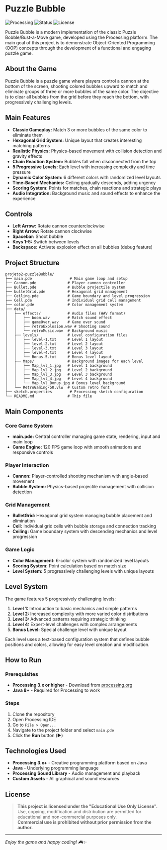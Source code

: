 # Puzzle Bubble

![Processing](https://img.shields.io/badge/language-Processing-blue.svg)
![Status](https://img.shields.io/badge/status-complete-green)
![License](https://img.shields.io/badge/license-educational-orange)

Puzzle Bubble is a modern implementation of the classic Puzzle Bobble/Bust-a-Move game, developed using the Processing platform. The main goal of this project is to demonstrate Object-Oriented Programming (OOP) concepts through the development of a functional and engaging puzzle game.

## About the Game

Puzzle Bubble is a puzzle game where players control a cannon at the bottom of the screen, shooting colored bubbles upward to match and eliminate groups of three or more bubbles of the same color. The objective is to clear all bubbles from the grid before they reach the bottom, with progressively challenging levels.

## Main Features

- **Classic Gameplay:** Match 3 or more bubbles of the same color to eliminate them
- **Hexagonal Grid System:** Unique layout that creates interesting matching patterns
- **Realistic Physics:** Physics-based movement with collision detection and gravity effects
- **Chain Reaction System:** Bubbles fall when disconnected from the top
- **5 Progressive Levels:** Each level with increasing complexity and time pressure
- **Dynamic Color System:** 6 different colors with randomized level layouts
- **Time-Based Mechanics:** Ceiling gradually descends, adding urgency
- **Scoring System:** Points for matches, chain reactions and strategic plays
- **Audio Integration:** Background music and sound effects to enhance the experience

## Controls

- **Left Arrow:** Rotate cannon counterclockwise
- **Right Arrow:** Rotate cannon clockwise
- **Spacebar:** Shoot bubble
- **Keys 1-5:** Switch between levels
- **Backspace:** Activate explosion effect on all bubbles (debug feature)

## Project Structure

```
projeto2-puzzleBubble/
├── main.pde                 # Main game loop and setup
├── Cannon.pde              # Player cannon controller
├── Bullet.pde              # Bubble projectile system
├── bulletGrid.pde          # Hexagonal grid management
├── Ceiling.pde             # Game boundary and level progression
├── Cell.pde                # Individual grid cell management
├── color.pde               # Color management system
├── data/
│   ├── effects/            # Audio files (WAV format)
│   │   ├── boom.wav        # Match sound effect
│   │   ├── gameOver.wav    # Game over sound
│   │   ├── retroExplosion.wav # Shooting sound
│   │   └── retroMusic.wav  # Background music
│   ├── levels/             # Level configuration files
│   │   ├── level-1.txt     # Level 1 layout
│   │   ├── level-2.txt     # Level 2 layout
│   │   ├── level-3.txt     # Level 3 layout
│   │   ├── level-4.txt     # Level 4 layout
│   │   └── Bonus-5.txt     # Bonus level layout
│   ├── Maps/               # Background images for each level
│   │   ├── Map_lvl_1.jpg   # Level 1 background
│   │   ├── Map_lvl_2.jpg   # Level 2 background
│   │   ├── Map_lvl_3.jpg   # Level 3 background
│   │   ├── Map_lvl_4.jpg   # Level 4 background
│   │   └── Map_lvl_Bonus.jpg # Bonus level background
│   └── RetroGaming-50.vlw  # Custom retro font
├── sketch.properties        # Processing sketch configuration
└── README.md               # This file
```

## Main Components

### Core Game System
- **main.pde:** Central controller managing game state, rendering, input and main loop
- **Game Engine:** 120 FPS game loop with smooth animations and responsive controls

### Player Interaction
- **Cannon:** Player-controlled shooting mechanism with angle-based movement
- **Bubble System:** Physics-based projectile management with collision detection

### Grid Management
- **BulletGrid:** Hexagonal grid system managing bubble placement and elimination
- **Cell:** Individual grid cells with bubble storage and connection tracking
- **Ceiling:** Game boundary system with descending mechanics and level progression

### Game Logic
- **Color Management:** 6-color system with randomized level layouts
- **Scoring System:** Point calculation based on match size
- **Level System:** 5 progressively challenging levels with unique layouts

## Level System

The game features 5 progressively challenging levels:

1. **Level 1:** Introduction to basic mechanics and simple patterns
2. **Level 2:** Increased complexity with more varied color distributions
3. **Level 3:** Advanced patterns requiring strategic thinking
4. **Level 4:** Expert-level challenges with complex arrangements
5. **Bonus Level:** Special challenge level with unique layout

Each level uses a text-based configuration system that defines bubble positions and colors, allowing for easy level creation and modification.

## How to Run

### Prerequisites
- **Processing 3.x or higher** - Download from [processing.org](https://processing.org/download/)
- **Java 8+** - Required for Processing to work

### Steps
1. Clone the repository
2. Open Processing IDE
3. Go to `File > Open...`
4. Navigate to the project folder and select `main.pde`
5. Click the **Run** button (▶️)

## Technologies Used

- **Processing 3.x+** - Creative programming platform based on Java
- **Java** - Underlying programming language
- **Processing Sound Library** - Audio management and playback
- **Custom Assets** - All graphical and sound resources

## License

> **This project is licensed under the "Educational Use Only License".**  
> Use, copying, modification and distribution are permitted for educational and non-commercial purposes only.  
> **Commercial use is prohibited without prior permission from the author.**

---

*Enjoy the game and happy coding! 🎮✨*

